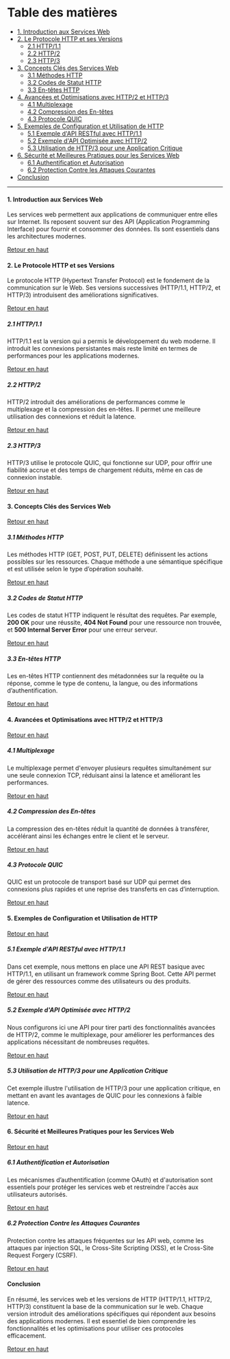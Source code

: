 # Table des matières

- [1. Introduction aux Services Web](#introduction)
- [2. Le Protocole HTTP et ses Versions](#http-protocol)
  - [2.1 HTTP/1.1](#http1-1)
  - [2.2 HTTP/2](#http2)
  - [2.3 HTTP/3](#http3)
- [3. Concepts Clés des Services Web](#key-concepts)
  - [3.1 Méthodes HTTP](#methods)
  - [3.2 Codes de Statut HTTP](#status-codes)
  - [3.3 En-têtes HTTP](#headers)
- [4. Avancées et Optimisations avec HTTP/2 et HTTP/3](#advancements)
  - [4.1 Multiplexage](#multiplexing)
  - [4.2 Compression des En-têtes](#header-compression)
  - [4.3 Protocole QUIC](#quic)
- [5. Exemples de Configuration et Utilisation de HTTP](#examples)
  - [5.1 Exemple d'API RESTful avec HTTP/1.1](#example-rest)
  - [5.2 Exemple d'API Optimisée avec HTTP/2](#example-http2)
  - [5.3 Utilisation de HTTP/3 pour une Application Critique](#example-http3)
- [6. Sécurité et Meilleures Pratiques pour les Services Web](#security)
  - [6.1 Authentification et Autorisation](#auth)
  - [6.2 Protection Contre les Attaques Courantes](#attacks)
- [Conclusion](#conclusion)

---

#### <a name="introduction">1. Introduction aux Services Web</a>
Les services web permettent aux applications de communiquer entre elles sur Internet. Ils reposent souvent sur des API (Application Programming Interface) pour fournir et consommer des données. Ils sont essentiels dans les architectures modernes.

[Retour en haut](#)

#### <a name="http-protocol">2. Le Protocole HTTP et ses Versions</a>

Le protocole HTTP (Hypertext Transfer Protocol) est le fondement de la communication sur le Web. Ses versions successives (HTTP/1.1, HTTP/2, et HTTP/3) introduisent des améliorations significatives.

[Retour en haut](#)

##### <a name="http1-1">2.1 HTTP/1.1</a>

HTTP/1.1 est la version qui a permis le développement du web moderne. Il introduit les connexions persistantes mais reste limité en termes de performances pour les applications modernes.

[Retour en haut](#)

##### <a name="http2">2.2 HTTP/2</a>

HTTP/2 introduit des améliorations de performances comme le multiplexage et la compression des en-têtes. Il permet une meilleure utilisation des connexions et réduit la latence.

[Retour en haut](#)

##### <a name="http3">2.3 HTTP/3</a>

HTTP/3 utilise le protocole QUIC, qui fonctionne sur UDP, pour offrir une fiabilité accrue et des temps de chargement réduits, même en cas de connexion instable.

[Retour en haut](#)

#### <a name="key-concepts">3. Concepts Clés des Services Web</a>

[Retour en haut](#)

##### <a name="methods">3.1 Méthodes HTTP</a>

Les méthodes HTTP (GET, POST, PUT, DELETE) définissent les actions possibles sur les ressources. Chaque méthode a une sémantique spécifique et est utilisée selon le type d’opération souhaité.

[Retour en haut](#)

##### <a name="status-codes">3.2 Codes de Statut HTTP</a>

Les codes de statut HTTP indiquent le résultat des requêtes. Par exemple, **200 OK** pour une réussite, **404 Not Found** pour une ressource non trouvée, et **500 Internal Server Error** pour une erreur serveur.

[Retour en haut](#)

##### <a name="headers">3.3 En-têtes HTTP</a>

Les en-têtes HTTP contiennent des métadonnées sur la requête ou la réponse, comme le type de contenu, la langue, ou des informations d’authentification.

[Retour en haut](#)

#### <a name="advancements">4. Avancées et Optimisations avec HTTP/2 et HTTP/3</a>

[Retour en haut](#)

##### <a name="multiplexing">4.1 Multiplexage</a>

Le multiplexage permet d'envoyer plusieurs requêtes simultanément sur une seule connexion TCP, réduisant ainsi la latence et améliorant les performances.

[Retour en haut](#)

##### <a name="header-compression">4.2 Compression des En-têtes</a>

La compression des en-têtes réduit la quantité de données à transférer, accélérant ainsi les échanges entre le client et le serveur.

[Retour en haut](#)

##### <a name="quic">4.3 Protocole QUIC</a>

QUIC est un protocole de transport basé sur UDP qui permet des connexions plus rapides et une reprise des transferts en cas d’interruption.

[Retour en haut](#)

#### <a name="examples">5. Exemples de Configuration et Utilisation de HTTP</a>

[Retour en haut](#)

##### <a name="example-rest">5.1 Exemple d'API RESTful avec HTTP/1.1</a>

Dans cet exemple, nous mettons en place une API REST basique avec HTTP/1.1, en utilisant un framework comme Spring Boot. Cette API permet de gérer des ressources comme des utilisateurs ou des produits.

[Retour en haut](#)

##### <a name="example-http2">5.2 Exemple d'API Optimisée avec HTTP/2</a>

Nous configurons ici une API pour tirer parti des fonctionnalités avancées de HTTP/2, comme le multiplexage, pour améliorer les performances des applications nécessitant de nombreuses requêtes.

[Retour en haut](#)

##### <a name="example-http3">5.3 Utilisation de HTTP/3 pour une Application Critique</a>

Cet exemple illustre l'utilisation de HTTP/3 pour une application critique, en mettant en avant les avantages de QUIC pour les connexions à faible latence.

[Retour en haut](#)

#### <a name="security">6. Sécurité et Meilleures Pratiques pour les Services Web</a>

[Retour en haut](#)

##### <a name="auth">6.1 Authentification et Autorisation</a>

Les mécanismes d’authentification (comme OAuth) et d'autorisation sont essentiels pour protéger les services web et restreindre l'accès aux utilisateurs autorisés.

[Retour en haut](#)

##### <a name="attacks">6.2 Protection Contre les Attaques Courantes</a>

Protection contre les attaques fréquentes sur les API web, comme les attaques par injection SQL, le Cross-Site Scripting (XSS), et le Cross-Site Request Forgery (CSRF).

[Retour en haut](#)

#### <a name="conclusion">Conclusion</a>

En résumé, les services web et les versions de HTTP (HTTP/1.1, HTTP/2, HTTP/3) constituent la base de la communication sur le web. Chaque version introduit des améliorations spécifiques qui répondent aux besoins des applications modernes. Il est essentiel de bien comprendre les fonctionnalités et les optimisations pour utiliser ces protocoles efficacement.

[Retour en haut](#)

